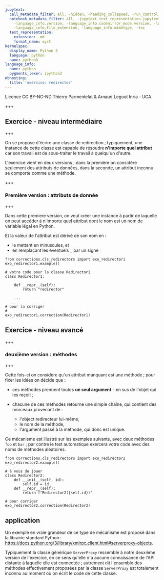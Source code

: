 ```yaml
---
jupytext:
  cell_metadata_filter: all, -hidden, -heading_collapsed, -run_control, -trusted
  notebook_metadata_filter: all, -jupytext.text_representation.jupytext_version, -jupytext.text_representation.format_version,
    -language_info.version, -language_info.codemirror_mode.version, -language_info.codemirror_mode,
    -language_info.file_extension, -language_info.mimetype, -toc
  text_representation:
    extension: .md
    format_name: myst
kernelspec:
  display_name: Python 3
  language: python
  name: python3
language_info:
  name: python
  pygments_lexer: ipython3
nbhosting:
  title: 'exercice: redirector'
---
```


<div class="licence">
<span>Licence CC BY-NC-ND</span>
<span>Thierry Parmentelat &amp; Arnaud Legout</span>
<span>Inria - UCA</span>
</div>

+++

## Exercice - niveau intermédiaire

+++

On se propose d'écrire une classe de redirection ; 
typiquement, une instance de cette classe est capable de résoudre **n'importe quel attribut** car son travail est de sous-traiter le travail à quelqu'un d'autre.

L'exercice vient en deux versions ; dans la première on considère seulement des attributs de données, dans la seconde, un attribut inconnu se comporte comme une méthode.

+++

### Première version : attributs de donnée

+++

Dans cette premiere version, on veut créer une instance à partir de laquelle on peut accéder à n'importe quel attribut dont le nom est un nom de variable légal en Python.

Et la valeur de l'attribut est dérivé de son nom en :

* le mettant en minuscules, et 
* en remplaçant les éventuels `_` par un signe `-`

```{code-cell} ipython3
from corrections.cls_redirectors import exo_redirector1
exo_redirector1.example()
```

```{code-cell} ipython3
# votre code pour la classe Redirector1
class Redirector1:

    def __repr__(self):
        return "redirector"

    ...
```

```{code-cell} ipython3
# pour la corriger
# 
exo_redirector1.correction(Redirector1)
```

## Exercice - niveau avancé

+++

### deuxième version : méthodes

+++

Cette fois-ci on considère qu'un attribut manquant est une méthode ; pour fixer les idées on décide que :

* ces méthodes prennent toutes **un seul argument** - en sus de l'objet qui les reçoit ;
* chacune de ces méthodes retourne une simple chaîne,
  qui contient des morceaux provenant de :

  * l'object redirecteur lui-même,
  * le nom de la méthode,
  * l'argument passé à la méthode, qui donc est unique.

Ce mécanisme est illustré sur les exemples suivants, avec deux méthodes `foo` et `bar` ; par contre le test automatique exercera votre code avec des noms de méthodes aléatoires.

```{code-cell} ipython3
from corrections.cls_redirectors import exo_redirector2
exo_redirector2.example()
```

```{code-cell} ipython3
# à vous de jouer
class Redirector2:
    def __init__(self, id):
        self.id = id
    def __repr__(self):
        return f"Redirector2({self.id})"
```

```{code-cell} ipython3
# pour corriger
exo_redirector2.correction(Redirector2)
```

## application


Un exemple en vraie grandeur de ce type de mécanisme est proposé dans la librairie standard Python :
https://docs.python.org/3/library/xmlrpc.client.html#serverproxy-objects.

Typiquement la classe générique `ServerProxy` ressemble à notre deuxième version de l'exercice, en ce sens qu'elle n'a aucune connaissance de l'API distante à laquelle elle est connectée ; autrement dit l'ensemble des méthodes effectivement proposées par la classe `ServerProxy` est totalement inconnu au moment où on écrit le code de cette classe.
